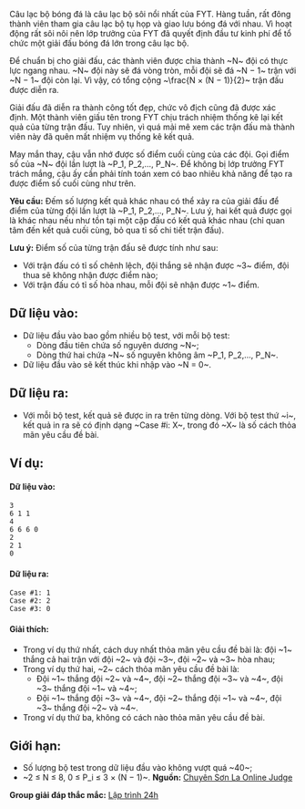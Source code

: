 <!--**<center>NGUỒN: Free Contest FYT Code Cup Day 2</center>**-->

Câu lạc bộ bóng đá là câu lạc bộ sôi nổi nhất của FYT. Hàng tuần, rất đông thành viên tham gia câu lạc bộ tụ họp và giao lưu bóng đá với nhau. Vì hoạt động rất sôi nôi nên lớp trưởng của FYT đã quyết định đầu tư kinh phí để tổ chức một giải đấu bóng đá lớn trong câu lạc bộ.

Để chuẩn bị cho giải đấu, các thành viên được chia thành ~N~ đội có thực lực ngang nhau. ~N~ đội này sẽ đá vòng tròn, mỗi đội sẽ đá ~N − 1~ trận với ~N − 1~ đội còn lại. Vì vậy, có tổng cộng ~\frac{N × (N − 1)}{2}~ trận đấu được diễn ra.

Giải đấu đã diễn ra thành công tốt đẹp, chức vô địch cũng đã được xác định. Một thành viên giấu tên trong FYT chịu trách nhiệm thống kê lại kết quả của từng trận đấu. Tuy nhiên, vì quá mải mê xem các trận đấu mà thành viên này đã quên mất nhiệm vụ thống kê kết quả.

May mắn thay, cậu vẫn nhớ được số điểm cuối cùng của các đội. Gọi điểm số của ~N~ đội lần lượt là ~P_1, P_2,…, P_N~. Để không bị lớp trưởng FYT trách mắng, cậu ấy cần phải tính toán xem có bao nhiêu khả năng để tạo ra được điểm số cuối cùng như trên.

**Yêu cầu:** Đếm số lượng kết quả khác nhau có thể xảy ra của giải đấu để điểm của từng đội lần lượt là ~P_1, P_2,…, P_N~. Lưu ý, hai kết quả được gọi là khác nhau nếu như tồn tại một cặp đấu có kết quả khác nhau (chỉ quan tâm đến kết quả cuối cùng, bỏ qua tỉ số chi tiết trận đấu).

**Lưu ý:** Điểm số của từng trận đấu sẽ được tính như sau:
- Với trận đấu có tỉ số chênh lệch, đội thắng sẽ nhận được ~3~ điểm, đội thua sẽ không nhận được điểm nào;
- Với trận đấu có tỉ số hòa nhau, mỗi đội sẽ nhận được ~1~ điểm.

## Dữ liệu vào:
- Dữ liệu đầu vào bao gồm nhiều bộ test, với mỗi bộ test:
    - Dòng đầu tiên chứa số nguyên dương ~N~;
    - Dòng thứ hai chứa ~N~ số nguyên không âm ~P_1, P_2,…, P_N~.
- Dữ liệu đầu vào sẽ kết thúc khi nhập vào ~N = 0~.

## Dữ liệu ra:
- Với mỗi bộ test, kết quả sẽ được in ra trên từng dòng. Với bộ test thứ ~i~, kết quả in ra sẽ có định dạng ~Case \#i: X~, trong đó ~X~ là số cách thỏa mãn yêu cầu đề bài.

## Ví dụ:
#### Dữ liệu vào:
```
3
6 1 1
4
6 6 6 0
2
2 1
0
```

#### Dữ liệu ra:
```
Case #1: 1
Case #2: 2
Case #3: 0
```

#### Giải thích:
- Trong ví dụ thứ nhất, cách duy nhất thỏa mãn yêu cầu đề bài là: đội ~1~ thắng cả hai trận với đội ~2~ và đội ~3~, đội ~2~ và ~3~ hòa nhau;
- Trong ví dụ thứ hai, ~2~ cách thỏa mãn yêu cầu đề bài là:
    - Đội ~1~ thắng đội ~2~ và ~4~, đội ~2~ thắng đội ~3~ và ~4~, đội ~3~ thắng đội ~1~ và ~4~;
    - Đội ~1~ thắng đội ~3~ và ~4~, đội ~2~ thắng đội ~1~ và ~4~, đội ~3~ thắng đội ~2~ và ~4~.
- Trong ví dụ thứ ba, không có cách nào thỏa mãn yêu cầu đề bài.

## Giới hạn:
- Số lượng bộ test trong dữ liệu đầu vào không vượt quá ~40~;
- ~2 ≤ N ≤ 8, 0 ≤ P_i ≤ 3 × (N − 1)~.
**Nguồn:** [Chuyên Sơn La Online Judge](http://csloj.ddns.net/)

**Group giải đáp thắc mắc:** [Lập trình 24h](https://www.facebook.com/groups/1386904321519984)